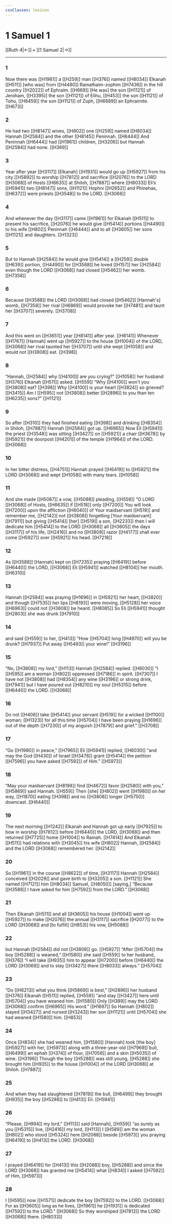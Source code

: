 ```yaml
---
cssClasses: lexicon
---
```


# 1 Samuel 1

[[Ruth 4|←]] • [[1 Samuel 2|→]]

---

### 1
Now there was [[H1961]] a [[H259]] man [[H376]] named [[H8034]] Elkanah [[H511]] [who was] from [[H4480]] Ramathaim-zophim [[H7436]] in the hill country [[H2022]] of Ephraim. [[H669]] [He was] the son [[H1121]] of Jeroham, [[H3395]] the son [[H1121]] of Elihu, [[H453]] the son [[H1121]] of Tohu, [[H8459]] the son [[H1121]] of Zuph, [[H6689]] an Ephraimite. [[H673]]

### 2
He had  two [[H8147]] wives, [[H802]] one [[H259]] named [[H8034]] Hannah [[H2584]] and the other [[H8145]] Peninnah. [[H6444]] And Peninnah [[H6444]] had [[H1961]] children, [[H3206]] but Hannah [[H2584]] had none. [[H369]]

### 3
Year after year [[H3117]] [Elkanah] [[H1931]] would go up [[H5927]] from his city [[H5892]] to worship [[H7812]] and sacrifice [[H2076]] to the LORD [[H3068]] of Hosts [[H6635]] at Shiloh, [[H7887]] where [[H8033]] Eli’s [[H5941]] two [[H8147]] sons, [[H1121]] Hophni [[H2652]] and Phinehas, [[H6372]] were priests [[H3548]] to the LORD. [[H3068]]

### 4
And whenever the day [[H3117]] came [[H1961]] for Elkanah [[H511]] to present his sacrifice, [[H2076]] he would give [[H5414]] portions [[H4490]] to his wife [[H802]] Peninnah [[H6444]] and to all [[H3605]] her sons [[H1121]] and daughters. [[H1323]]

### 5
But to Hannah [[H2584]] he would give [[H5414]] a [[H259]] double [[H639]] portion, [[H4490]] for [[H3588]] he loved [[H157]] her [[H2584]] even though the LORD [[H3068]] had closed [[H5462]] her womb. [[H7358]]

### 6
Because [[H3588]] the LORD [[H3068]] had closed [[H5462]] [Hannah's] womb, [[H7358]] her rival [[H6869]] would provoke her [[H7481]] and taunt her [[H3707]] severely. [[H3708]]

### 7
And this went on [[H3651]] year [[H8141]] after year. [[H8141]] Whenever [[H1767]] [Hannah] went up [[H5927]] to the house [[H1004]] of the LORD, [[H3068]] her rival taunted her [[H3707]] until she wept [[H1058]] and would not [[H3808]] eat. [[H398]]

### 8
“Hannah, [[H2584]] why [[H4100]] are you crying?” [[H1058]] her husband [[H376]] Elkanah [[H511]] asked. [[H559]] “Why [[H4100]] won't you [[H3808]] eat? [[H398]] Why [[H4100]] is your heart [[H3824]] so grieved? [[H3415]] Am I [[H595]] not [[H3808]] better [[H2896]] to you  than ten [[H6235]] sons?” [[H1121]]

### 9
So after [[H310]] they had finished eating [[H398]] and drinking [[H8354]] in Shiloh, [[H7887]] Hannah [[H2584]] got up. [[H6965]] Now Eli [[H5941]] the priest [[H3548]] was sitting [[H3427]] on [[H5921]] a chair [[H3678]] by [[H5921]] the doorpost [[H4201]] of the temple [[H1964]] of the LORD. [[H3068]]

### 10
In her bitter distress, [[H4751]] Hannah prayed [[H6419]] to [[H5921]] the LORD [[H3068]] and wept [[H1058]] with many tears. [[H1058]]

### 11
And she made [[H5087]] a vow, [[H5088]] pleading, [[H559]] “O LORD [[H3068]] of Hosts, [[H6635]] if [[H518]] only [[H7200]] You will look [[H7200]] upon the affliction [[H6040]] of Your maidservant [[H519]] and remember me, [[H2142]] not [[H3808]] forgetting [Your maidservant] [[H7911]] but giving [[H5414]] [her] [[H519]] a son, [[H2233]] then I will dedicate him [[H5414]] to the LORD [[H3068]] all [[H3605]] the days [[H3117]] of his life, [[H2416]] and no [[H3808]] razor [[H4177]] shall ever come [[H5927]] over [[H5921]] his head. [[H7218]]

### 12
As [[H3588]] [Hannah] kept on [[H7235]] praying [[H6419]] before [[H6440]] the LORD, [[H3068]] Eli [[H5941]] watched [[H8104]] her mouth. [[H6310]]

### 13
Hannah [[H2584]] was praying [[H1696]] in [[H5921]] her heart, [[H3820]] and though [[H7535]] her lips [[H8193]] were moving, [[H5128]] her voice [[H6963]] could not [[H3808]] be heard. [[H8085]] So Eli [[H5941]] thought [[H2803]] she was drunk [[H7910]]

### 14
and said [[H559]] to her, [[H413]] “How [[H5704]] long [[H4970]] will you be drunk? [[H7937]] Put away [[H5493]] your wine!” [[H3196]]

### 15
“No, [[H3808]] my lord,” [[H113]] Hannah [[H2584]] replied. [[H6030]] “I [[H595]] am a woman [[H802]] oppressed [[H7186]] in spirit. [[H7307]] I have not [[H3808]] had [[H8354]] any wine [[H3196]] or strong drink, [[H7941]] but I have poured out [[H8210]] my soul [[H5315]] before [[H6440]] the LORD. [[H3068]]

### 16
Do not [[H408]] take [[H5414]] your servant [[H519]] for a wicked [[H1100]] woman; [[H1323]] for all this time [[H5704]] I have been praying [[H1696]] out of the depth [[H7230]] of my anguish [[H7879]] and grief.” [[H3708]]

### 17
“Go [[H1980]] in peace,” [[H7965]] Eli [[H5941]] replied, [[H6030]] “and may the God [[H430]] of Israel [[H3478]] grant [[H5414]] the petition [[H7596]] you have asked [[H7592]] of Him.” [[H5973]]

### 18
“May your maidservant [[H8198]] find [[H4672]] favor [[H2580]] with you,” [[H5869]] said Hannah. [[H559]] Then [she] [[H802]] went [[H1980]] on her way, [[H1870]] eating [[H398]] and no [[H3808]] longer [[H5750]] downcast. [[H6440]]

### 19
The next morning [[H1242]] Elkanah and Hannah got up early [[H7925]] to bow in worship [[H7812]] before [[H6440]] the LORD, [[H3068]] and then returned [[H7725]] home [[H1004]] to Ramah. [[H7414]] And Elkanah [[H511]] had relations with [[H3045]] his wife [[H802]] Hannah, [[H2584]] and the LORD [[H3068]] remembered her. [[H2142]]

### 20
So [[H1961]] in the course [[H8622]] of time, [[H3117]] Hannah [[H2584]] conceived [[H2029]] and gave birth to [[H3205]] a son. [[H1121]] She named [[H7121]] him [[H8034]] Samuel, [[H8050]] [saying,] “Because [[H3588]] I have asked for him [[H7592]] from the LORD.” [[H3068]]

### 21
Then Elkanah [[H511]] and all [[H3605]] his house [[H1004]] went up [[H5927]] to make [[H2076]] the annual [[H3117]] sacrifice [[H2077]] to the LORD [[H3068]] and [to fulfill] [[H853]] his vow, [[H5088]]

### 22
but Hannah [[H2584]] did not [[H3808]] go. [[H5927]] “After [[H5704]] the boy [[H5288]] is weaned,” [[H1580]] she said [[H559]] to her husband, [[H376]] “I will take [[H935]] him to appear [[H7200]] before [[H6440]] the LORD [[H3068]] and to stay [[H3427]] there [[H8033]] always.” [[H5704]]

### 23
“Do [[H6213]] what you think [[H5869]] is best,” [[H2896]] her husband [[H376]] Elkanah [[H511]] replied, [[H559]] “and stay [[H3427]] here until [[H5704]] you have weaned him. [[H1580]] Only [[H389]] may the LORD [[H3068]] confirm [[H6965]] His word.” [[H1697]] So Hannah [[H802]] stayed [[H3427]] and nursed [[H3243]] her son [[H1121]] until [[H5704]] she had weaned [[H1580]] him. [[H853]]

### 24
Once [[H834]] she had weaned him, [[H1580]] [Hannah] took [the boy] [[H5927]] with her, [[H5973]] along with a three-year-old [[H7969]] bull, [[H6499]] an ephah [[H374]] of flour, [[H7058]] and a skin [[H5035]] of wine. [[H3196]] Though the boy [[H5288]] was still young, [[H5288]] she brought him [[H935]] to the house [[H1004]] of the LORD [[H3068]] at Shiloh. [[H7887]]

### 25
And when they had slaughtered [[H7819]] the bull, [[H6499]] they brought [[H935]] the boy [[H5288]] to [[H413]] Eli. [[H5941]]

### 26
“Please, [[H994]] my lord,” [[H113]] said [Hannah], [[H559]] “as surely as you [[H5315]] live, [[H2416]] my lord, [[H113]] I [[H589]] am the woman [[H802]] who stood [[H5324]] here [[H2088]] beside [[H5973]] you praying [[H6419]] to [[H413]] the LORD. [[H3068]]

### 27
I prayed [[H6419]] for [[H413]] this [[H2088]] boy, [[H5288]] and since the LORD [[H3068]] has granted me [[H5414]] what [[H834]] I asked [[H7592]] of Him, [[H5973]]

### 28
I [[H595]] now [[H1571]] dedicate the boy [[H7592]] to the LORD. [[H3068]] For as [[H3605]] long as he lives, [[H1961]] he [[H1931]] is dedicated [[H7592]] to the LORD.” [[H3068]] So they worshiped [[H7812]] the LORD [[H3068]] there. [[H8033]]

